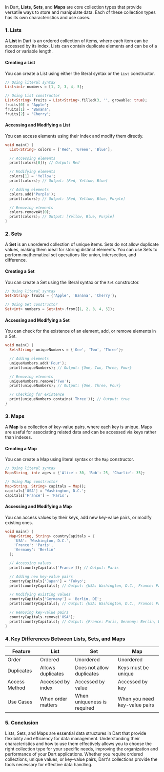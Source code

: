 In Dart, **Lists**, **Sets**, and **Maps** are core collection types that provide versatile ways to store and manipulate data. Each of these collection types has its own characteristics and use cases.

### 1. **Lists**

A **List** in Dart is an ordered collection of items, where each item can be accessed by its index. Lists can contain duplicate elements and can be of a fixed or variable length.

#### Creating a List

You can create a List using either the literal syntax or the `List` constructor.

```dart
// Using literal syntax
List<int> numbers = [1, 2, 3, 4, 5];

// Using List constructor
List<String> fruits = List<String>.filled(3, '', growable: true);
fruits[0] = 'Apple';
fruits[1] = 'Banana';
fruits[2] = 'Cherry';
```

#### Accessing and Modifying a List

You can access elements using their index and modify them directly.

```dart
void main() {
  List<String> colors = ['Red', 'Green', 'Blue'];

  // Accessing elements
  print(colors[0]); // Output: Red

  // Modifying elements
  colors[1] = 'Yellow';
  print(colors); // Output: [Red, Yellow, Blue]

  // Adding elements
  colors.add('Purple');
  print(colors); // Output: [Red, Yellow, Blue, Purple]

  // Removing elements
  colors.removeAt(0);
  print(colors); // Output: [Yellow, Blue, Purple]
}
```

### 2. **Sets**

A **Set** is an unordered collection of unique items. Sets do not allow duplicate values, making them ideal for storing distinct elements. You can use Sets to perform mathematical set operations like union, intersection, and difference.

#### Creating a Set

You can create a Set using the literal syntax or the `Set` constructor.

```dart
// Using literal syntax
Set<String> fruits = {'Apple', 'Banana', 'Cherry'};

// Using Set constructor
Set<int> numbers = Set<int>.from([1, 2, 3, 4, 5]);
```

#### Accessing and Modifying a Set

You can check for the existence of an element, add, or remove elements in a Set.

```dart
void main() {
  Set<String> uniqueNumbers = {'One', 'Two', 'Three'};

  // Adding elements
  uniqueNumbers.add('Four');
  print(uniqueNumbers); // Output: {One, Two, Three, Four}

  // Removing elements
  uniqueNumbers.remove('Two');
  print(uniqueNumbers); // Output: {One, Three, Four}

  // Checking for existence
  print(uniqueNumbers.contains('Three')); // Output: true
}
```

### 3. **Maps**

A **Map** is a collection of key-value pairs, where each key is unique. Maps are useful for associating related data and can be accessed via keys rather than indexes.

#### Creating a Map

You can create a Map using literal syntax or the `Map` constructor.

```dart
// Using literal syntax
Map<String, int> ages = {'Alice': 30, 'Bob': 25, 'Charlie': 35};

// Using Map constructor
Map<String, String> capitals = Map();
capitals['USA'] = 'Washington, D.C.';
capitals['France'] = 'Paris';
```

#### Accessing and Modifying a Map

You can access values by their keys, add new key-value pairs, or modify existing ones.

```dart
void main() {
  Map<String, String> countryCapitals = {
    'USA': 'Washington, D.C.',
    'France': 'Paris',
    'Germany': 'Berlin'
  };

  // Accessing values
  print(countryCapitals['France']); // Output: Paris

  // Adding new key-value pairs
  countryCapitals['Japan'] = 'Tokyo';
  print(countryCapitals); // Output: {USA: Washington, D.C., France: Paris, Germany: Berlin, Japan: Tokyo}

  // Modifying existing values
  countryCapitals['Germany'] = 'Berlin, DE';
  print(countryCapitals); // Output: {USA: Washington, D.C., France: Paris, Germany: Berlin, DE, Japan: Tokyo}

  // Removing key-value pairs
  countryCapitals.remove('USA');
  print(countryCapitals); // Output: {France: Paris, Germany: Berlin, DE, Japan: Tokyo}
}
```

### 4. **Key Differences Between Lists, Sets, and Maps**

| Feature                | List                          | Set                          | Map                            |
|-----------------------|-------------------------------|------------------------------|--------------------------------|
| Order                 | Ordered                       | Unordered                    | Unordered                      |
| Duplicates            | Allows duplicates             | Does not allow duplicates    | Keys must be unique            |
| Access Method         | Accessed by index             | Accessed by value            | Accessed by key                |
| Use Cases             | When order matters            | When uniqueness is required   | When you need key-value pairs  |

### 5. **Conclusion**

Lists, Sets, and Maps are essential data structures in Dart that provide flexibility and efficiency for data management. Understanding their characteristics and how to use them effectively allows you to choose the right collection type for your specific needs, improving the organization and performance of your Dart applications. Whether you require ordered collections, unique values, or key-value pairs, Dart's collections provide the tools necessary for effective data handling.
